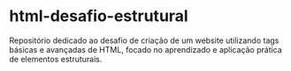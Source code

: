 # html-desafio-estrutural
Repositório dedicado ao desafio de criação de um website utilizando tags básicas e avançadas de HTML, focado no aprendizado e aplicação prática de elementos estruturais.
